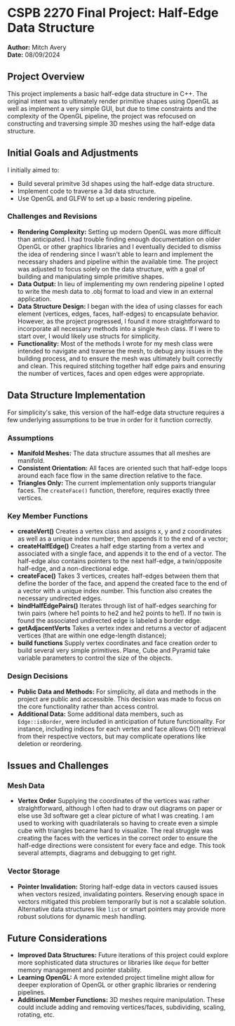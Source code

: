 # CSPB 2270 Final Project: Half-Edge Data Structure

**Author:** Mitch Avery  
**Date:** 08/09/2024

## Project Overview

This project implements a basic half-edge data structure in C++. The original intent was to ultimately render primitive shapes using OpenGL as well as implement a very simple GUI, but due to time constraints and the complexity of the OpenGL pipeline, the project was refocused on constructing and traversing simple 3D meshes using the half-edge data structure.

## Initial Goals and Adjustments

I initially aimed to:
- Build several primitve 3d shapes using the half-edge data structure.
- Implement code to traverse a 3d data structure.
- Use OpenGL and GLFW to set up a basic rendering pipeline.

### Challenges and Revisions
- **Rendering Complexity:** Setting up modern OpenGL was more difficult than anticipated.  I had trouble finding enough documentation on older OpenGL or other graphics libraries and I eventually decided to dismiss the idea of rendering since I wasn't able to learn and implement the necessary shaders and pipeline within the available time. The project was adjusted to focus solely on the data structure, with a goal of building and manipulating simple primitive shapes.
- **Data Output:** In lieu of implementing my own rendering pipeline I opted to write the mesh data to .obj format to load and view in an external application. 
- **Data Structure Design:** I began with the idea of using classes for each element (vertices, edges, faces, half-edges) to encapsulate behavior. However, as the project progressed, I found it more straightforward to incorporate all necessary methods into a single `Mesh` class. If I were to start over, I would likely use structs for simplicity.
- **Functionality:** Most of the methods I wrote for my mesh class were intended to navigate and traverse the mesh, to debug any issues in the building process, and to ensure the mesh was ultimately built correctly and clean.  This required stitching together half edge pairs and ensuring the number of vertices, faces and open edges were appropriate.
## Data Structure Implementation
For simplicity's sake, this version of the half-edge data structure requires a few underlying assumptions to be true in order for it function correctly.  
### Assumptions
- **Manifold Meshes:** The data structure assumes that all meshes are manifold.
- **Consistent Orientation:** All faces are oriented such that half-edge loops around each face flow in the same direction relative to the face.
- **Triangles Only:** The current implementation only supports triangular faces. The `createFace()` function, therefore, requires exactly three vertices.
### Key Member Functions
- **createVert()** Creates a vertex class and assigns x, y and z coordinates as well as a unique index number, then appends it to the end of a vector;
- **createHalfEdge()** Creates a half edge starting from a vertex and associated with a single face, and appends it to the end of a vector.  The half-edge also contains pointers to the next half-edge, a twin/opposite half-edge, and a non-directional edge.
- **createFace()** Takes 3 vertices, creates half-edges between them that define the border of the face, and append the created face to the end of a vector with a unique index number.  This function also creates the necessary undirected edges. 
- **bindHalfEdgePairs()** Iterates through list of half-edges searching for twin pairs (where he1 points to he2 and he2 points to he1).  If no twin is found the associated undirected edge is labeled a border edge.
- **getAdjacentVerts** Takes a vertex index and returns a vector of adjacent vertices (that are within one edge-length distance);
- **build functions** Supply vertex coordinates and face creation order to build several very simple primitives.  Plane, Cube and Pyramid take variable parameters to control the size of the objects.



### Design Decisions
- **Public Data and Methods:** For simplicity, all data and methods in the project are public and accessible. This decision was made to focus on the core functionality rather than access control.
- **Additional Data:** Some additional data members, such as `Edge::isBorder`, were included in anticipation of future functionality. For instance, including indices for each vertex and face allows O(1) retrieval from their respective vectors, but may complicate operations like deletion or reordering.

## Issues and Challenges

### Mesh Data
- **Vertex Order** Supplying the coordinates of the vertices was rather straightforward, although I often had to draw out diagrams on paper or else use 3d software get a clear picture of what I was creating.  I am used to working with quadrilaterals so having to create even a simple cube with triangles became hard to visualize.  The real struggle was creating the faces with the vertices in the correct order to ensure the half-edge directions were consistent for every face and edge.  This took several attempts, diagrams and debugging to get right.

### Vector Storage
- **Pointer Invalidation:** Storing half-edge data in vectors caused issues when vectors resized, invalidating pointers. Reserving enough space in vectors mitigated this problem temporarily but is not a scalable solution. Alternative data structures like `list` or smart pointers may provide more robust solutions for dynamic mesh handling.

## Future Considerations
- **Improved Data Structures:** Future iterations of this project could explore more sophisticated data structures or libraries like `deque` for better memory management and pointer stability.
- **Learning OpenGL:** A more extended project timeline might allow for deeper exploration of OpenGL or other graphic libraries or rendering pipelines.
- **Additional Member Functions:** 3D meshes require manipulation.  These could include adding and removing vertices/faces, subdividing, scaling, rotating, etc.
